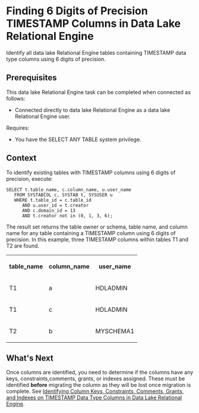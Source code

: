 <!-- loiocd2fda8d5cf74dc3a2bd3cea5f72202b -->

# Finding 6 Digits of Precision TIMESTAMP Columns in Data Lake Relational Engine

Identify all data lake Relational Engine tables containing TIMESTAMP data type columns using 6 digits of precision.



<a name="loiocd2fda8d5cf74dc3a2bd3cea5f72202b__find_6_digits_section1"/>

## Prerequisites

This data lake Relational Engine task can be completed when connected as follows:

-   Connected directly to data lake Relational Engine as a data lake Relational Engine user.

Requires:

-   You have the SELECT ANY TABLE system privilege.



<a name="loiocd2fda8d5cf74dc3a2bd3cea5f72202b__find_6_digits_section2"/>

## Context

To identify existing tables with TIMESTAMP columns using 6 digits of precision, execute:

```
SELECT t.table_name, c.column_name, u.user_name
   FROM SYSTABCOL c, SYSTAB t, SYSUSER u
   WHERE t.table_id = c.table_id 
      AND u.user_id = t.creator
      AND c.domain_id = 13
      AND t.creator not in (0, 1, 3, 6);
```

The result set returns the table owner or schema, table name, and column name for any table containing a TIMESTAMP column using 6 digits of precision. In this example, three TIMESTAMP columns within tables T1 and T2 are found.


<table>
<tr>
<th valign="top">

table\_name

</th>
<th valign="top">

column\_name

</th>
<th valign="top">

user\_name

</th>
</tr>
<tr>
<td valign="top">

T1

</td>
<td valign="top">

a

</td>
<td valign="top">

HDLADMIN

</td>
</tr>
<tr>
<td valign="top">

T1

</td>
<td valign="top">

c

</td>
<td valign="top">

HDLADMIN

</td>
</tr>
<tr>
<td valign="top">

T2

</td>
<td valign="top">

b

</td>
<td valign="top">

MYSCHEMA1

</td>
</tr>
</table>



<a name="loiocd2fda8d5cf74dc3a2bd3cea5f72202b__find_6_digits_whats_next"/>

## What's Next

Once columns are identified, you need to determine if the columns have any keys, constraints,comments, grants, or indexes assigned. These must be identified **before** migrating the column as they will be lost once migration is complete. See [Identifying Column Keys, Constraints, Comments, Grants, and Indexes on TIMESTAMP Data Type Columns in Data Lake Relational Engine](identifying-column-keys-constraints-comments-grants-and-indexes-on-timestamp-data-type-co-bb68adb.md).

